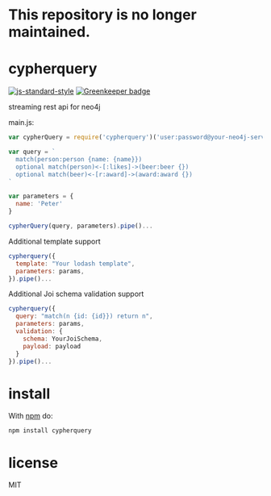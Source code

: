 # This repository is no longer maintained.

# cypherquery

[![js-standard-style](https://img.shields.io/badge/code_style-standard-brightgreen.svg)](https://github.com/feross/standard)
[![Greenkeeper badge](https://badges.greenkeeper.io/JamesKyburz/cypherquery.svg)](https://greenkeeper.io/)

streaming rest api for neo4j

main.js:

```javascript
var cypherQuery = require('cypherquery')('user:password@your-neo4j-server:port')

var query = `
  match(person:person {name: {name}})
  optional match(person)<-[:likes]->(beer:beer {})
  optional match(beer)<-[r:award]->(award:award {})
`

var parameters = {
  name: 'Peter'
}

cypherQuery(query, parameters).pipe()...
```

Additional template support
```javascript
cypherquery({
  template: "Your lodash template",
  parameters: params,
}).pipe()...
```

Additional Joi schema validation support
```javascript
cypherquery({
  query: "match(n {id: {id}}) return n",
  parameters: params,
  validation: {
    schema: YourJoiSchema,
    payload: payload
  }
}).pipe()...
```

# install

With [npm](https://npmjs.org) do:

```
npm install cypherquery
```

# license

MIT
